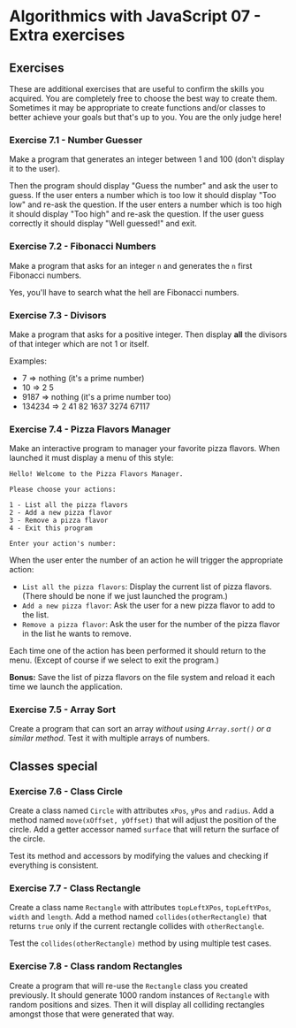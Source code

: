 
# Algorithmics with JavaScript 07 - Extra exercises

## Exercises

These are additional exercises that are useful to confirm the skills you acquired. You are completely free to choose the best way to create them. Sometimes it may be appropriate to create functions and/or classes to better achieve your goals but that's up to you. You are the only judge here!

### Exercise 7.1 - Number Guesser

Make a program that generates an integer between 1 and 100 (don't display it to the user).

Then the program should display "Guess the number" and ask the user to guess. If the user enters a number which is too low it should display "Too low" and re-ask the question. If the user enters a number which is too high it should display "Too high" and re-ask the question. If the user guess correctly it should display "Well guessed!" and exit.

### Exercise 7.2 - Fibonacci Numbers

Make a program that asks for an integer `n` and generates the `n` first Fibonacci numbers.

Yes, you'll have to search what the hell are Fibonacci numbers.

### Exercise 7.3 - Divisors

Make a program that asks for a positive integer. Then display **all** the divisors of that integer which are not 1 or itself.

Examples:

* 7 => nothing (it's a prime number)
* 10 => 2 5
* 9187 => nothing (it's a prime number too)
* 134234 => 2 41 82 1637 3274 67117

### Exercise 7.4 - Pizza Flavors Manager

Make an interactive program to manager your favorite pizza flavors. When launched it must display a menu of this style:

```
Hello! Welcome to the Pizza Flavors Manager.

Please choose your actions:

1 - List all the pizza flavors
2 - Add a new pizza flavor
3 - Remove a pizza flavor
4 - Exit this program

Enter your action's number:
```

When the user enter the number of an action he will trigger the appropriate action:

* `List all the pizza flavors`: Display the current list of pizza flavors. (There should be none if we just launched the program.)
* `Add a new pizza flavor`: Ask the user for a new pizza flavor to add to the list.
* `Remove a pizza flavor`: Ask the user for the number of the pizza flavor in the list he wants to remove.

Each time one of the action has been performed it should return to the menu. (Except of course if we select to exit the program.)

**Bonus:** Save the list of pizza flavors on the file system and reload it each time we launch the application.

### Exercise 7.5 - Array Sort

Create a program that can sort an array *without using `Array.sort()` or a similar method*. Test it with multiple arrays of numbers.


## Classes special

### Exercise 7.6 - Class Circle

Create a class named `Circle` with attributes `xPos`, `yPos` and `radius`. Add a method named `move(xOffset, yOffset)` that will adjust the position of the circle. Add a getter accessor named `surface` that will return the surface of the circle.

Test its method and accessors by modifying the values and checking if everything is consistent.

### Exercise 7.7 - Class Rectangle

Create a class name `Rectangle` with attributes `topLeftXPos`, `topLeftYPos`, `width` and `length`. Add a method named `collides(otherRectangle)` that returns `true` only if the current rectangle collides with `otherRectangle`.

Test the `collides(otherRectangle)` method by using multiple test cases.

### Exercise 7.8 - Class random Rectangles

Create a program that will re-use the `Rectangle` class you created previously. It should generate 1000 random instances of `Rectangle` with random positions and sizes. Then it will display all colliding rectangles amongst those that were generated that way.
